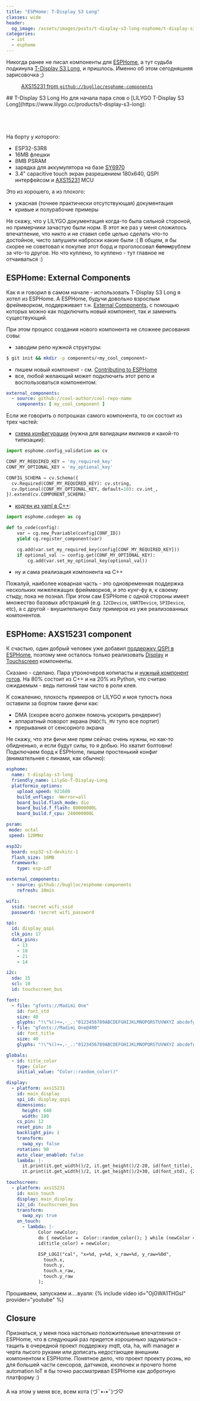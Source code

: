 ```yaml
---
title: "ESPHome: T-Display S3 Long"
classes: wide
header:
  og_image: /assets/images/posts/t-display-s3-long-esphome/t-display-s3-long-esphome-cover.png
categories:
  - iot
  - esphome
---
```

Никогда ранее не писал компоненты для [ESPHome](https://esphome.io/), а тут судьба подкинула [T-Display S3 Long](https://www.lilygo.cc/products/t-display-s3-long), и пришлось. Именно об этом сегодняшняя зарисовочка ;)
<figure style="max-width: 800px">
  <img src="{{ site.url }}{{ site.baseurl }}/assets/images/posts/t-display-s3-long-esphome/t-display-s3-long-esphome-cover.jpg" alt="">
  <figcaption class="align-center"><a href="https://github.com/buglloc/esphome-components?tab=readme-ov-file#axs15231-display-wip" target="_blank">AXS15231 from <code>github://buglloc/esphome-components</code></a></figcaption>
</figure>
## T-Display S3 Long
Но для начала пара слов о [LILYGO T-Display S3 Long](https://www.lilygo.cc/products/t-display-s3-long):
<div>
<figure style="width: 400px" class="align-left">
  <img src="{{ site.url }}{{ site.baseurl }}/assets/images/posts/t-display-s3-long-esphome/s3-long-unboxing-0.jpg" alt="">
</figure>
<figure style="width: 400px" class="align-left">
  <img src="{{ site.url }}{{ site.baseurl }}/assets/images/posts/t-display-s3-long-esphome/s3-long-unboxing-1.jpg" alt="">
</figure>
<div class="cf"></div>
</div>

<div>
<figure style="width: 400px" class="align-left">
  <img src="{{ site.url }}{{ site.baseurl }}/assets/images/posts/t-display-s3-long-esphome/s3-long-unboxing-2.jpg" alt="">
</figure>
<figure style="width: 400px" class="align-left">
  <img src="{{ site.url }}{{ site.baseurl }}/assets/images/posts/t-display-s3-long-esphome/s3-long-unboxing-3.jpg" alt="">
</figure>
<div class="cf"></div>
</div>

На борту у которого:
  - ESP32-S3R8
  - 16MB флешки
  - 8MB PSRAM
  - зарядка для аккумулятора на базе [SY6970](https://github.com/buglloc/esphome-components/blob/main/docs/datasheet/SY6970.pdf)
  - 3.4" capacitive touch экран разрешением 180x640, QSPI интерфейсом и [AXS15231](https://github.com/buglloc/esphome-components/blob/main/docs/datasheet/AXS15231_Datasheet_V0.4_20221108.pdf) MCU

Это из хорошего, а из плохого:
  - ужасная (точнее практически отсутствующая) документация
  - кривые и полурабочие примеры

Не скажу, что у LILYGO документация когда-то была сильной стороной, но примерчики зачастую были норм. В этот же раз у меня сложилось впечатление, что никто и не ставил себе целью сделать что-то достойное, чисто запушили наброски какие были :( В общем, я бы скорее не советовал к покупке этот борд и проголосовал ~~батом~~рублем за что-то другое. Но что куплено, то куплено - тут главное не отчаиваться :)

## ESPHome: External Components
Как я и говорил в самом начале - использовать T-Display S3 Long я хотел из ESPHome. А ESPHome, будучи довольно взрослым фреймворком, поддерживает т.н. [External Components](https://esphome.io/components/external_components.html), с помощью которых можно как подключить новый компонент, так и заменить существующий.

 При этом процесс создания нового компонента не сложнее рисования совы:
  - заводим репо нужной структуры:

```bash
$ git init && mkdir -p components/<my_cool_component>
```
  
  - пишем новый компонент - см. [Contributing to ESPHome](https://esphome.io/guides/contributing#contributing-to-esphome)
  - все, любой желающий может подключить этот репо и воспользоваться компонентом:

```yaml
external_components:
  - source: github://cool-author/cool-repo-name
	components: [ my_cool_component ]
```

Если же говорить о потрошках самого компонента, то он состоит из трех частей:
  - [схема конфигурации](https://esphome.io/guides/contributing#config-validation) (нужна для валидации ямликов и какой-то типизации):

```py
import esphome.config_validation as cv

CONF_MY_REQUIRED_KEY = 'my_required_key'
CONF_MY_OPTIONAL_KEY = 'my_optional_key'

CONFIG_SCHEMA = cv.Schema({
  cv.Required(CONF_MY_REQUIRED_KEY): cv.string,
  cv.Optional(CONF_MY_OPTIONAL_KEY, default=10): cv.int_,
}).extend(cv.COMPONENT_SCHEMA)
```

  - [кодген из yaml в C++](https://esphome.io/guides/contributing#code-generation):

```py
import esphome.codegen as cg

def to_code(config):
    var = cg.new_Pvariable(config[CONF_ID])
    yield cg.register_component(var)

    cg.add(var.set_my_required_key(config[CONF_MY_REQUIRED_KEY]))
    if optional_val := config.get(CONF_MY_OPTIONAL_KEY):
        cg.add(var.set_my_optional_key(optional_val))
```

  - ну и сама реализация компонента на C++

Пожалуй, наиболее коварная часть - это одновременная поддержка нескольких нижележащих фреймворков, и это кунг-фу я, к своему стыду, пока не познал. При этом сам ESPHome с одной стороны имеет множество базовых абстракций (e.g. `I2CDevice`, `UARTDevice`, `SPIDevice`, etc), а с другой - внушительную базу примеров из уже реализованных компонентов.

## ESPHome: AXS15231 component
К счастью, один добрый человек уже добавил [поддержку QSPI в ESPHome](https://github.com/esphome/esphome/pull/5925), поэтому мне осталось только реализовать [Display](https://esphome.io/components/display/index.html) и [Touchscreen](https://esphome.io/components/touchscreen/index.html) компоненты.

Сказано - сделано. Пара утроночеров копипасты и [нужный компонент готов](https://github.com/buglloc/esphome-components/tree/main/components/axs15231). На 80% состоит из С++ и на 20% из Python, что считаю ожидаемым - ведь питоний там чисто в роли клея.

К сожалению, плохость примеров от LILYGO и моя тупость пока оставили за бортом такие фичи как:
  - DMA (скорее всего должен помочь ускорить рендеринг)
  - аппаратный поворот экрана (`MADCTL_MV` тупо все портит)
  - прерывания от сенсорного экрана

Не скажу, что эти фичи мне прям сейчас очень нужны, но как-то обидненько, и если будут силы, то я добью. Но хватит болтовни! Подключаем борд к ESPHome, пишем простенький конфиг (внимательнее с пинами, как обычно):
```yaml
esphome:
  name: t-display-s3-long
  friendly_name: LilyGo-T-Display-Long
  platformio_options:
    upload_speed: 921600
    build_unflags: -Werror=all
    board_build.flash_mode: dio
    board_build.f_flash: 80000000L
    board_build.f_cpu: 240000000L

psram:
 mode: octal
 speed: 120MHz

esp32:
  board: esp32-s3-devkitc-1
  flash_size: 16MB
  framework:
    type: esp-idf

external_components:
  - source: github://buglloc/esphome-components
    refresh: 10min

wifi:
  ssid: !secret wifi_ssid
  password: !secret wifi_password

spi:
  id: display_qspi
  clk_pin: 17
  data_pins:
    - 13
    - 18
    - 21
    - 14

i2c:
  sda: 15
  scl: 10
  id: touchscreen_bus

font:
  - file: "gfonts://Madimi One"
    id: font_std
    size: 40
    glyphs: "!\"%()+=,-_.:°0123456789ABCDEFGHIJKLMNOPQRSTUVWXYZ abcdefghijklmnopqrstuvwxyz/\\[]|&@#'"
  - file: "gfonts://Madimi One@400"
    id: font_title
    size: 40
    glyphs: "!\"%()+=,-_.:°0123456789ABCDEFGHIJKLMNOPQRSTUVWXYZ abcdefghijklmnopqrstuvwxyz/\\[]|&@#'"

globals:
  - id: title_color
    type: Color
    initial_value: "Color::random_color()"

display:
  - platform: axs15231
    id: main_display
    spi_id: display_qspi
    dimensions:
      height: 640
      width: 180
    cs_pin: 12
    reset_pin: 16
    backlight_pin: 1
    transform:
      swap_xy: false
    rotation: 90
    auto_clear_enabled: false
    lambda: |-
      it.print(it.get_width()/2, it.get_height()/2-20, id(font_title), id(title_color), TextAlign::CENTER, "ESPHome @ AXS15231B");
      it.print(it.get_width()/2, it.get_height()/2+30, id(font_std), {230,0,115}, TextAlign::CENTER, "@UTBDK");

touchscreen:
  - platform: axs15231
    id: main_touch
    display: main_display
    i2c_id: touchscreen_bus
    transform:
      swap_xy: true
    on_touch:
      - lambda: |-
            Color newColor;
            do { newColor =  Color::random_color(); } while (newColor == id(title_color));
            id(title_color) = newColor;

            ESP_LOGI("cal", "x=%d, y=%d, x_raw=%d, y_raw=%0d",
              touch.x,
              touch.y,
              touch.x_raw,
              touch.y_raw
            );
```

Прошиваем, запускаем и....вуаля:
{% include video id="OjGWA1THGsI" provider="youtube" %}

## Closure
Признаться, у меня пока настолько положительные впечатления от ESPHome, что в следующий раз придется хорошенько задуматься - тащить в очередной проект поддержку mqtt, ota, ha, wifi manager и черта лысого руками или дописать недостающее внешним компонентом к ESPHome. Понятное дело, что проект проекту рознь, но для большей части сенсоров, датчиков, кнопочек и прочего home automation IoT я бы точно рассматривал ESPHome как добротную платформу :)

А на этом у меня все, всем кота (づ˶•༝•˶)づ♡